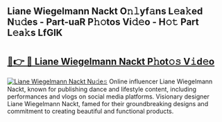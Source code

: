 ## Liane Wiegelmann Nackt O𝚗𝚕yf𝚊ns L𝚎a𝚔ed N𝚞𝚍es - Part-uaR P𝚑𝚘tos Vi𝚍𝚎o - H𝚘𝚝 Part L𝚎a𝚔s LfGIK

# <h2><a href="http://kf18g0.oniu.top/?m=Liane+Wiegelmann+Nackt">🔗👉 🔴 Liane Wiegelmann Nackt P𝚑ot𝚘𝚜 V𝚒d𝚎o</a></h2>

[![Liane Wiegelmann Nackt Nu𝚍e𝚜](https://i.imgur.com/0qMVB7G.gif)](http://kf18g0.oniu.top/?m=Liane+Wiegelmann+Nackt)
Online influencer Liane Wiegelmann Nackt, known for publishing dance and lifestyle content, including performances and vlogs on social media platforms. Visionary designer Liane Wiegelmann Nackt, famed for their groundbreaking designs and commitment to creating beautiful and functional products.  
